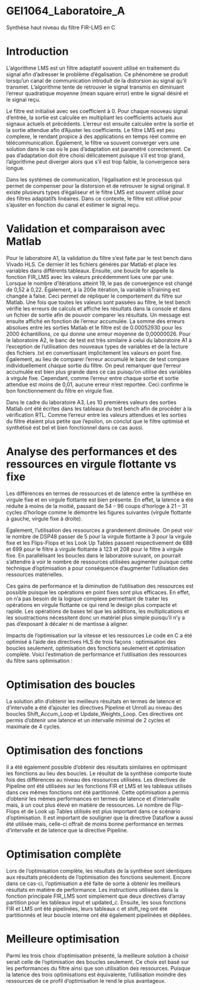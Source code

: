 # GEI1064_Laboratoire_A

Synthèse haut niveau du filtre FIR-LMS en C

# Introduction
L’algorithme LMS est un filtre adaptatif souvent utilisé en traitement du signal afin d’adresser le problème d’égalisation. Ce phénomène se produit lorsqu’un canal de communication introduit de la distorsion au signal qu’il transmet. L’algorithme tente de retrouver le signal transmis en diminuant l’erreur quadratique moyenne (mean square error) entre le signal désiré et le signal reçu. 

Le filtre est initialisé avec ses coefficient à 0. Pour chaque nouveau signal d’entrée, la sortie est calculée en multipliant les coefficients actuels aux signaux actuels et précédents. L’erreur est ensuite calculée entre la sortie et la sortie attendue afin d’Ajuster les coefficients. Le filtre LMS est peu complexe, le rendant propice à des applications en temps réel comme en télécommunication. Également, le filtre va souvent converger vers une solution dans le cas où le pas d’adaptation est paramétré correctement. Ce pas d’adaptation doit être choisi délicatement puisque s’il est trop grand, l’algorithme peut diverger alors que s’il est trop faible, la convergence sera longue.

Dans les systèmes de communication, l’égalisation est le processus qui permet de compenser pour la distorsion et de retrouver le signal original. Il existe plusieurs types d’égaliseur et le filtre LMS est souvent utilisé pour des filtres adaptatifs linéaires. Dans ce contexte, le filtre est utilisé pour s’ajuster en fonction du canal et estimer le signal reçu. 

# Validation et comparaison avec Matlab
Pour le laboratoire A1, la validation du filtre s’est faite par le test bench dans Vivado HLS. Ce dernier lit les fichiers générés par Matlab et place les variables dans différents tableaux. Ensuite, une boucle for appelle la fonction FIR_LMS avec les valeurs précédemment lues une par une. Lorsque le nombre d’itérations atteint 19, le pas de convergence est changé de 0,52 à 0,22. Également, à la 200e itération, la variable isTraining est changée à false. Ceci permet de répliquer le comportement du filtre sur Matlab. Une fois que toutes les valeurs sont passées au filtre, le test bench vérifie les erreurs de calculs et affiche les résultats dans la console et dans un fichier de sortie afin de pouvoir comparer les résultats. Un message est ensuite affiché en fonction de l’erreur accumulée. La somme des erreurs absolues entre les sorties Matlab et le filtre est de 0.00052930 pour les 2000 échantillons, ce qui donne une erreur moyenne de 0,00000026.
Pour le laboratoire A2, le banc de test est très similaire à celui du laboratoire A1 à l’exception de l’utilisation des nouveaux types de variables et de la lecture des fichiers .txt en convertissant implicitement les valeurs en point fixe. Également, au lieu de comparer l’erreur accumulé le banc de test compare individuellement chaque sortie du filtre. On peut remarquer que l’erreur accumulée est bien plus grande dans ce cas puisqu’on utilise des variables à virgule fixe. Cependant, comme l’erreur entre chaque sortie et sortie attendue est moins de 0,01, aucune erreur n’est reportée. Ceci confirme le bon fonctionnement du filtre en virgule fixe. 

Dans le cadre du laboratoire A3, Les 10 premières valeurs des sorties Matlab ont été écrites dans les tableaux du test bench afin de procéder à la vérification RTL. Comme l’erreur entre les valeurs attendues et les sorties du filtre étaient plus petite que l’epsilon, on conclut que le filtre optimisé et synthétisé est bel et bien fonctionnel dans ce cas aussi. 



# Analyse des performances et des ressources en virgule flottante vs fixe
Les différences en termes de ressources et de latence entre la synthèse en virgule fixe et en virgule flottante est bien présente. En effet, la latence a été réduite à moins de la moitié, passant de 54 – 96 coups d’horloge à 21 – 31 cycles d’horloge comme le démontre les figures suivantes (virgule flottante à gauche, virgule fixe à droite). 

  

Également, l’utilisation des ressources a grandement diminuée. On peut voir le nombre de DSP48 passer de 5 pour la virgule flottante à 3 pour la virgule fixe et les Flips-Flops et les Look Up Tables passent respectivement de 688 et 699 pour le filtre à virgule flottante à 123 et 208 pour le filtre à virgule fixe. En parallélisant les boucles dans le laboratoire suivant, on pourrait s’attendre à voir le nombre de ressources utilisées augmenter puisque cette technique d’optimisation a pour conséquence d’augmenter l’utilisation des ressources matérielles. 

 

Ces gains de performance et la diminution de l’utilisation des ressources est possible puisque les opérations en point fixes sont plus efficaces. En effet, on n’a pas besoin de la logique complexe permettant de traiter les opérations en virgule flottante ce qui rend le design plus compacte et rapide. Les opérations de bases tel que les additions, les multiplications et les soustractions nécessitent donc un matériel plus simple puisqu’il n’y a pas d’exposant à décaler ni de mantisse à aligner.

Impacts de l’optimisation sur la vitesse et les ressources
Le code en C a été optimisé à l’aide des directives HLS de trois façons : optimisation des boucles seulement, optimisation des fonctions seulement et optimisation complète. Voici l’estimation de performance et l’utilisation des ressources du filtre sans optimisation :
  







# Optimisation des boucles
La solution afin d’obtenir les meilleurs résultats en termes de latence et d’intervalle a été d’ajouter les directives Pipeline et Unroll au niveau des boucles Shift_Accum_Loop et Update_Weights_Loop. Ces directives ont permis d’obtenir une latence et un intervalle minimal de 2 cycles et maximale de 4 cycles. 
  

# Optimisation des fonctions
Il a été également possible d’obtenir des résultats similaires en optimisant les fonctions au lieu des boucles. Le résultat de la synthèse comporte toute fois des différences au niveau des ressources utilisées. Les directives de Pipeline ont été utilisées sur les fonctions FIR et LMS et les tableaux utilisés dans ces mêmes fonctions ont été partitionné. Cette optimisation a permis d’obtenir les mêmes performances en termes de latence et d’intervalle mais, à un cout plus élevé en matière de ressources. Le nombre de Flip-Flops et de Look up Tables utilisés est plus important dans ce scénario d’optimisation. Il est important de souligner que la directive Dataflow a aussi été utilisée mais, celle-ci offrait de moins bonne performance en termes d’intervalle et de latence que la directive Pipeline. 
  

# Optimisation complète
Lors de l’optimisation complète, les résultats de la synthèse sont identiques aux résultats précédents de l’optimisation des fonctions seulement. Encore dans ce cas-ci, l’optimisation a été faite de sorte à obtenir les meilleurs résultats en matière de performance. Les instructions utilisées dans la fonction principale FIR_LMS sont simplement que deux directives d’array partition pour les tableaux input et updated_c. Ensuite, les sous fonctions FIR et LMS ont été pipelinées, leurs tableaux c et shift_reg ont été partitionnés et leur boucle interne ont été également pipelinées et dépliées. 
  


# Meilleure optimisation
Parmi les trois choix d’optimisation présenté, la meilleure solution à choisir serait celle de l’optimisation des boucles seulement. Ce choix est basé sur les performances du filtre ainsi que son utilisation des ressources. Puisque la latence des trois optimisations est équivalente, l’utilisation moindre des ressources de ce profil d’optimisation le rend le plus avantageux.
